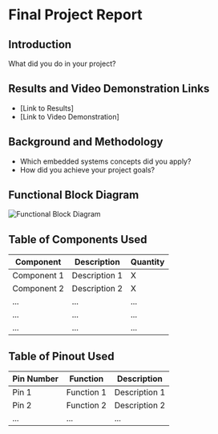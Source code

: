 # Final Project Report

## Introduction
What did you do in your project?

## Results and Video Demonstration Links
- [Link to Results]
- [Link to Video Demonstration]

## Background and Methodology
- Which embedded systems concepts did you apply?
- How did you achieve your project goals?

## Functional Block Diagram
![Functional Block Diagram](path/to/your/diagram.png)

## Table of Components Used

| Component       | Description           | Quantity |
|-----------------|-----------------------|----------|
| Component 1     | Description 1         | X        |
| Component 2     | Description 2         | X        |
| ...             | ...                   | ...      |
| ...             | ...                   | ...      |
| ...             | ...                   | ...      |

## Table of Pinout Used

| Pin Number      | Function              | Description          |
|-----------------|-----------------------|----------------------|
| Pin 1           | Function 1            | Description 1        |
| Pin 2           | Function 2            | Description 2        |
| ...             | ...                   | ...                  |
